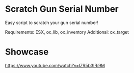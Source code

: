 # Scratch Gun Serial Number
Easy script to scratch your gun serial number!

Requirements: ESX, ox_lib, ox_inventory
Additional: ox_target

# Showcase
https://www.youtube.com/watch?v=IZR5b3IRi9M

